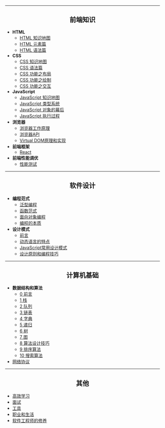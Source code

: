 <hr/>
<h2 align="center"> 前端知识</h2>

- **HTML** 
    - [HTML 知识地图](HTML/readme.md)
    - [HTML 元素篇](HTML/element.md)
    - [HTML 语法篇](HTML/grammar.md)
- **CSS**
    - [CSS 知识地图](CSS/readme.md)
    - [CSS 语法篇](CSS/grammar.md)
    - [CSS 功能之布局](CSS/layout.md)
    - [CSS 功能之绘制](CSS/draw.md)
    - [CSS 功能之交互](CSS/interactive.md)
- **JavaScript**    
    - [JavaScript 知识地图](JavaScript/readme.md)
    - [JavaScript 类型系统](JavaScript/type-system.md)
    - [JavaScript 对象的幕后](JavaScript/object-system.md)
    - [JavaScript 执行过程](JavaScript/executing-processes.md)
- **浏览器**
    - [浏览器工作原理](Browser/principle)
    - [浏览器API](Browser/api.md)
    - [Virtual DOM原理和实现](Browser/virtual-dom.md)
- **前端框架**
    - [React]()
- **前端性能调优**
    - [性能测试]()

<hr/>
<h2 align="center"> 软件设计</h2>

- **编程范式**
    - [ 泛型编程](Programming-Paradigm/readme.md)
    - [ 函数范式](Programming-Paradigm/function-paradigm.md)
    - [ 面向对象编程]()
    - [ 编程的本质]()
- **设计模式**
    - [前言](Design-Patterns/readme.md)
    - [动态语言的特点](Design-Patterns/dynamic-language.md)
    - [JavaScript常用设计模式](Design-Patterns/patterns.md)
    - [设计原则和编程技巧](Design-Patterns/programme-skill.md)

<hr/>
<h2 align="center"> 计算机基础</h2>

- **数据结构和算法**
    - [0 前言](DSA/readme.md)
    - [1 栈](DSA/stack.md)
    - [2 队列](DSA/queue.md)
    - [3 链表](DSA/linked-list.md)
    - [4 字典](DSA/dictionary.md)
    - [5 递归](DSA/recursion.md)
    - [6 树](DSA/tree.md)
    - [7 图](DSA/graph.md)
    - [8 算法设计技巧](DSA/algorithms-design.md)
    - [9 排序算法](DSA/sort.md)
    - [10 搜索算法](DSA/search.md)
- [网络协议]()

<hr/>
<h2 align="center"> 其他</h2>
 
- [高效学习](Other/study.md)
- [面试](Other/interview.md)
- [工具](Other/tools.md)
- [职业和生活](Other/life-and-career.md)
- [软件工程师的修养]()





